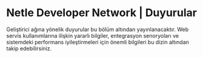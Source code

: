 # Netle Developer Network | Duyurular

Geliştirici ağına yönelik duyurular bu bölüm altından yayınlanacaktır.
Web servis kullanımlarına ilişkin yararlı bilgiler, entegrasyon senoryoları ve sistemdeki performans iyileştirmeleri için önemli bilgileri bu dizin altından takip edebilirsiniz.

